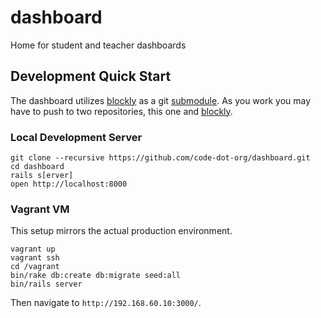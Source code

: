 dashboard
=========

Home for student and teacher dashboards

## Development Quick Start

The dashboard utilizes [blockly](https://github.com/code-dot-org/blockly) as a git [submodule](http://git-scm.com/book/en/Git-Tools-Submodules). As you work you may have to push to two repositories, this one and [blockly](https://github.com/code-dot-org/blockly).

### Local Development Server

```
git clone --recursive https://github.com/code-dot-org/dashboard.git
cd dashboard
rails s[erver]
open http://localhost:8000
```

### Vagrant VM

This setup mirrors the actual production environment.

```shell
vagrant up
vagrant ssh
cd /vagrant
bin/rake db:create db:migrate seed:all
bin/rails server
```

Then navigate to `http://192.168.60.10:3000/`.
